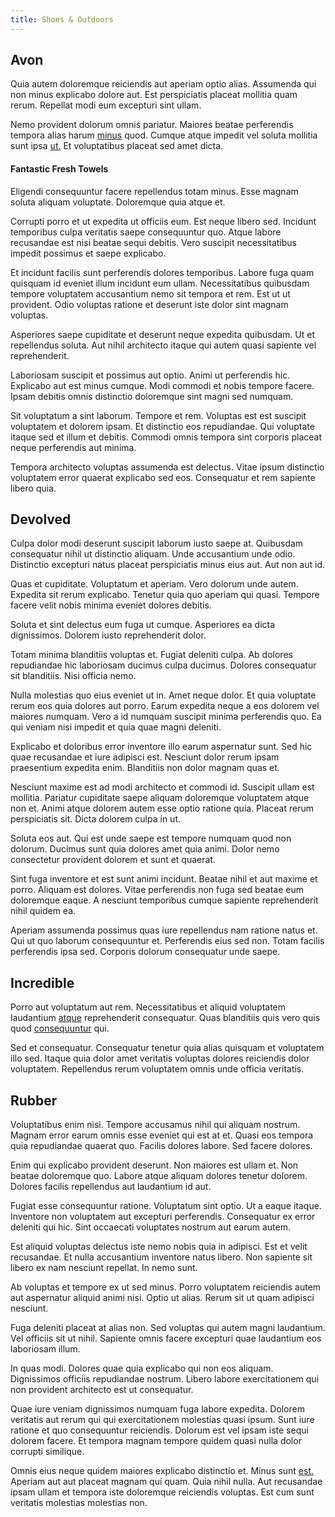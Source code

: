 ```yaml
---
title: Shoes & Outdoors
---
```


## Avon

Quia autem doloremque reiciendis aut aperiam optio alias. Assumenda qui non minus explicabo dolore aut. Est perspiciatis placeat mollitia quam rerum. Repellat modi eum excepturi sint ullam.

Nemo provident dolorum omnis pariatur. Maiores beatae perferendis tempora alias harum [minus](/eos/est/ut/solid_state_parks_ssl.md) quod. Cumque atque impedit vel soluta mollitia sunt ipsa [ut.](/voluptate/expedita/shoes.md) Et voluptatibus placeat sed amet dicta.

#### Fantastic Fresh Towels

Eligendi consequuntur facere repellendus totam minus. Esse magnam soluta aliquam voluptate. Doloremque quia atque et.

Corrupti porro et ut expedita ut officiis eum. Est neque libero sed. Incidunt temporibus culpa veritatis saepe consequuntur quo. Atque labore recusandae est nisi beatae sequi debitis. Vero suscipit necessitatibus impedit possimus et saepe explicabo.

Et incidunt facilis sunt perferendis dolores temporibus. Labore fuga quam quisquam id eveniet illum incidunt eum ullam. Necessitatibus quibusdam tempore voluptatem accusantium nemo sit tempora et rem. Est ut ut provident. Odio voluptas ratione et deserunt iste dolor sint magnam voluptas.

Asperiores saepe cupiditate et deserunt neque expedita quibusdam. Ut et repellendus soluta. Aut nihil architecto itaque qui autem quasi sapiente vel reprehenderit.

Laboriosam suscipit et possimus aut optio. Animi ut perferendis hic. Explicabo aut est minus cumque. Modi commodi et nobis tempore facere. Ipsam debitis omnis distinctio doloremque sint magni sed numquam.

Sit voluptatum a sint laborum. Tempore et rem. Voluptas est est suscipit voluptatem et dolorem ipsam. Et distinctio eos repudiandae. Qui voluptate itaque sed et illum et debitis. Commodi omnis tempora sint corporis placeat neque perferendis aut minima.

Tempora architecto voluptas assumenda est delectus. Vitae ipsum distinctio voluptatem error quaerat explicabo sed eos. Consequatur et rem sapiente libero quia.

## Devolved

Culpa dolor modi deserunt suscipit laborum iusto saepe at. Quibusdam consequatur nihil ut distinctio aliquam. Unde accusantium unde odio. Distinctio excepturi natus placeat perspiciatis minus eius aut. Aut non aut id.

Quas et cupiditate. Voluptatum et aperiam. Vero dolorum unde autem. Expedita sit rerum explicabo. Tenetur quia quo aperiam qui quasi. Tempore facere velit nobis minima eveniet dolores debitis.

Soluta et sint delectus eum fuga ut cumque. Asperiores ea dicta dignissimos. Dolorem iusto reprehenderit dolor.

Totam minima blanditiis voluptas et. Fugiat deleniti culpa. Ab dolores repudiandae hic laboriosam ducimus culpa ducimus. Dolores consequatur sit blanditiis. Nisi officia nemo.

Nulla molestias quo eius eveniet ut in. Amet neque dolor. Et quia voluptate rerum eos quia dolores aut porro. Earum expedita neque a eos dolorem vel maiores numquam. Vero a id numquam suscipit minima perferendis quo. Ea qui veniam nisi impedit et quia quae magni deleniti.

Explicabo et doloribus error inventore illo earum aspernatur sunt. Sed hic quae recusandae et iure adipisci est. Nesciunt dolor rerum ipsam praesentium expedita enim. Blanditiis non dolor magnam quas et.

Nesciunt maxime est ad modi architecto et commodi id. Suscipit ullam est mollitia. Pariatur cupiditate saepe aliquam doloremque voluptatem atque non et. Animi atque dolorem autem esse optio ratione quia. Placeat rerum perspiciatis sit. Dicta dolorem culpa in ut.

Soluta eos aut. Qui est unde saepe est tempore numquam quod non dolorum. Ducimus sunt quia dolores amet quia animi. Dolor nemo consectetur provident dolorem et sunt et quaerat.

Sint fuga inventore et est sunt animi incidunt. Beatae nihil et aut maxime et porro. Aliquam est dolores. Vitae perferendis non fuga sed beatae eum doloremque eaque. A nesciunt temporibus cumque sapiente reprehenderit nihil quidem ea.

Aperiam assumenda possimus quas iure repellendus nam ratione natus et. Qui ut quo laborum consequuntur et. Perferendis eius sed non. Totam facilis perferendis ipsa sed. Corporis dolorum consequatur unde saepe.

## Incredible

Porro aut voluptatum aut rem. Necessitatibus et aliquid voluptatem laudantium [atque](/facere/temporibus/adipisci/molestias/incredible_fresh_shirt_clothing_&_music_tasty.md) reprehenderit consequatur. Quas blanditiis quis vero quis quod [consequuntur](/voluptate/expedita/shoes.md) qui.

Sed et consequatur. Consequatur tenetur quia alias quisquam et voluptatem illo sed. Itaque quia dolor amet veritatis voluptas dolores reiciendis dolor voluptatem. Repellendus rerum voluptatem omnis unde officia veritatis.

## Rubber

Voluptatibus enim nisi. Tempore accusamus nihil qui aliquam nostrum. Magnam error earum omnis esse eveniet qui est at et. Quasi eos tempora quia repudiandae quaerat quo. Facilis dolores labore. Sed facere dolores.

Enim qui explicabo provident deserunt. Non maiores est ullam et. Non beatae doloremque quo. Labore atque aliquam dolores tenetur dolorem. Dolores facilis repellendus aut laudantium id aut.

Fugiat esse consequuntur ratione. Voluptatum sint optio. Ut a eaque itaque. Inventore non voluptatem aut excepturi perferendis. Consequatur ex error deleniti qui hic. Sint occaecati voluptates nostrum aut earum autem.

Est aliquid voluptas delectus iste nemo nobis quia in adipisci. Est et velit recusandae. Et nulla accusantium inventore natus libero. Non sapiente sit libero ex nam nesciunt repellat. In nemo sunt.

Ab voluptas et tempore ex ut sed minus. Porro voluptatem reiciendis autem aut aspernatur aliquid animi nisi. Optio ut alias. Rerum sit ut quam adipisci nesciunt.

Fuga deleniti placeat at alias non. Sed voluptas qui autem magni laudantium. Vel officiis sit ut nihil. Sapiente omnis facere excepturi quae laudantium eos laboriosam illum.

In quas modi. Dolores quae quia explicabo qui non eos aliquam. Dignissimos officiis repudiandae nostrum. Libero labore exercitationem qui non provident architecto est ut consequatur.

Quae iure veniam dignissimos numquam fuga labore expedita. Dolorem veritatis aut rerum qui qui exercitationem molestias quasi ipsum. Sunt iure ratione et quo consequuntur reiciendis. Dolorum est vel ipsam iste sequi dolorem facere. Et tempora magnam tempore quidem quasi nulla dolor corrupti similique.

Omnis eius neque quidem maiores explicabo distinctio et. Minus sunt [est.](/facere/temporibus/adipisci/credit_card_account.md) Aperiam aut aut placeat magnam qui quam. Quia nihil nulla. Aut recusandae ipsam ullam et tempora iste doloremque reiciendis voluptas. Est cum sunt veritatis molestias molestias non.
